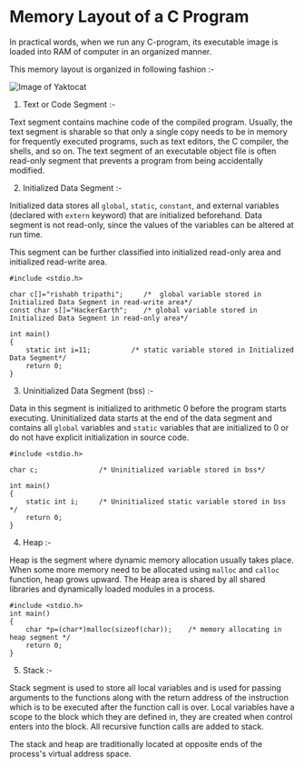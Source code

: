 # Memory Layout of a C Program

In practical words, when we run any C-program, its executable image is loaded into RAM of computer in an organized manner.

This memory layout is organized in following fashion :-

![Image of Yaktocat](https://he-s3.s3.amazonaws.com/media/uploads/383f472.png)

1. Text or Code Segment :-

Text segment contains machine code of the compiled program. Usually, the text segment is sharable so that only a single copy needs to be in memory for frequently executed programs, such as text editors, the C compiler, the shells, and so on. The text segment of an executable object file is often read-only segment that prevents a program from being accidentally modified.

2. Initialized Data Segment :-

Initialized data stores all `global`, `static`, `constant`, and external variables (declared with `extern` keyword) that are initialized beforehand. Data segment is not read-only, since the values of the variables can be altered at run time.

This segment can be further classified into initialized read-only area and initialized read-write area.

```
#include <stdio.h>

char c[]="rishabh tripathi";     /*  global variable stored in Initialized Data Segment in read-write area*/
const char s[]="HackerEarth";    /* global variable stored in Initialized Data Segment in read-only area*/

int main()
{
    static int i=11;          /* static variable stored in Initialized Data Segment*/
    return 0;
}
```

3. Uninitialized Data Segment (bss) :-

Data in this segment is initialized to arithmetic 0 before the program starts executing. Uninitialized data starts at the end of the data segment and contains all `global` variables and `static` variables that are initialized to 0 or do not have explicit initialization in source code.

```
#include <stdio.h>

char c;               /* Uninitialized variable stored in bss*/

int main()
{
    static int i;     /* Uninitialized static variable stored in bss */
    return 0;
}
```

4. Heap :-

Heap is the segment where dynamic memory allocation usually takes place. When some more memory need to be allocated using `malloc` and `calloc` function, heap grows upward. The Heap area is shared by all shared libraries and dynamically loaded modules in a process.

```
#include <stdio.h>
int main()
{
    char *p=(char*)malloc(sizeof(char));    /* memory allocating in heap segment */
    return 0;
}
```

5. Stack :-

Stack segment is used to store all local variables and is used for passing arguments to the functions along with the return address of the instruction which is to be executed after the function call is over. Local variables have a scope to the block which they are defined in, they are created when control enters into the block. All recursive function calls are added to stack.

The stack and heap are traditionally located at opposite ends of the process's virtual address space.
